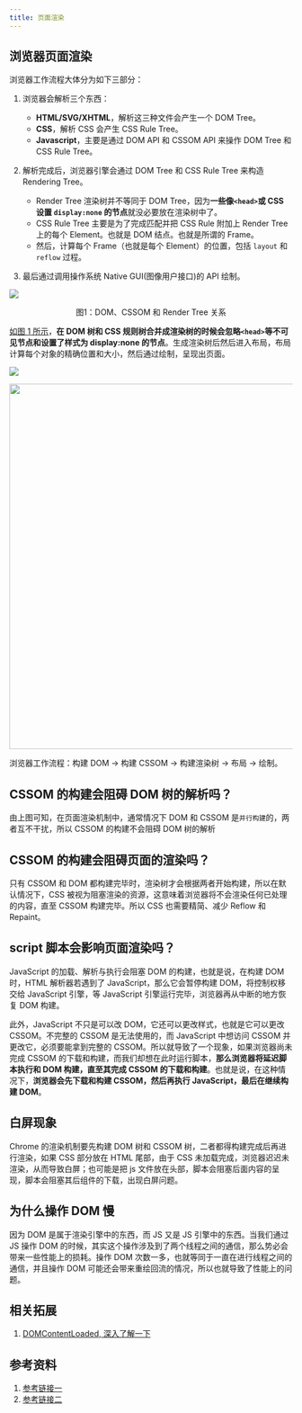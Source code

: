 ```yaml
---
title: 页面渲染
---
```


## 浏览器页面渲染

浏览器工作流程大体分为如下三部分：

1. 浏览器会解析三个东西：

   - **HTML/SVG/XHTML**，解析这三种文件会产生一个 DOM Tree。
   - **CSS**，解析 CSS 会产生 CSS Rule Tree。
   - **Javascript**，主要是通过 DOM API 和 CSSOM API 来操作 DOM Tree 和 CSS Rule Tree。

2. 解析完成后，浏览器引擎会通过 DOM Tree 和 CSS Rule Tree 来构造 Rendering Tree。

   - Render Tree 渲染树并不等同于 DOM Tree，因为**一些像`<head>`或 CSS 设置 `display:none` 的节点**就没必要放在渲染树中了。
   - CSS Rule Tree 主要是为了完成匹配并把 CSS Rule 附加上 Render Tree 上的每个 Element。也就是 DOM 结点。也就是所谓的 Frame。
   - 然后，计算每个 Frame（也就是每个 Element）的位置，包括 `layout` 和 `reflow` 过程。

3. 最后通过调用操作系统 Native GUI(图像用户接口)的 API 绘制。

![](https://cosmos-x.oss-cn-hangzhou.aliyuncs.com/kBpnEt.png)

<p align="center">图1：DOM、CSSOM 和 Render Tree 关系</p>

[如图 1 所示](https://developers.google.com/web/fundamentals/performance/critical-rendering-path/render-tree-construction?hl=zh-cn)，**在 DOM 树和 CSS 规则树合并成渲染树的时候会忽略`<head>`等不可见节点和设置了样式为 display:none 的节点**。生成渲染树后然后进入布局，布局计算每个对象的精确位置和大小，然后通过绘制，呈现出页面。

![](https://cosmos-x.oss-cn-hangzhou.aliyuncs.com/yw9qb5brpt.png)

<img src="https://cosmos-x.oss-cn-hangzhou.aliyuncs.com/s6T92W.png" width="650"/>

浏览器工作流程：构建 DOM -> 构建 CSSOM -> 构建渲染树 -> 布局 -> 绘制。

## CSSOM 的构建会阻碍 DOM 树的解析吗？

由上图可知，在页面渲染机制中，通常情况下 DOM 和 CSSOM 是`并行构建`的，两者互不干扰，所以 CSSOM 的构建不会阻碍 DOM 树的解析

## CSSOM 的构建会阻碍页面的渲染吗？

只有 CSSOM 和 DOM 都构建完毕时，渲染树才会根据两者开始构建，所以在默认情况下，CSS 被视为阻塞渲染的资源，这意味着浏览器将不会渲染任何已处理的内容，直至 CSSOM 构建完毕。所以 CSS 也需要精简、减少 Reflow 和 Repaint。

## script 脚本会影响页面渲染吗？

JavaScript 的加载、解析与执行会阻塞 DOM 的构建，也就是说，在构建 DOM 时，HTML 解析器若遇到了 JavaScript，那么它会暂停构建 DOM，将控制权移交给 JavaScript 引擎，等 JavaScript 引擎运行完毕，浏览器再从中断的地方恢复 DOM 构建。

此外，JavaScript 不只是可以改 DOM，它还可以更改样式，也就是它可以更改 CSSOM。不完整的 CSSOM 是无法使用的，而 JavaScript 中想访问 CSSOM 并更改它，必须要能拿到完整的 CSSOM。所以就导致了一个现象，如果浏览器尚未完成 CSSOM 的下载和构建，而我们却想在此时运行脚本，**那么浏览器将延迟脚本执行和 DOM 构建，直至其完成 CSSOM 的下载和构建**。也就是说，在这种情况下，**浏览器会先下载和构建 CSSOM，然后再执行 JavaScript，最后在继续构建 DOM**。

## 白屏现象

Chrome 的渲染机制要先构建 DOM 树和 CSSOM 树，二者都得构建完成后再进行渲染，如果 CSS 部分放在 HTML 尾部，由于 CSS 未加载完成，浏览器迟迟未渲染，从而导致白屏；也可能是把 js 文件放在头部，脚本会阻塞后面内容的呈现，脚本会阻塞其后组件的下载，出现白屏问题。

## 为什么操作 DOM 慢

因为 DOM 是属于渲染引擎中的东西，而 JS 又是 JS 引擎中的东西。当我们通过 JS 操作 DOM 的时候，其实这个操作涉及到了两个线程之间的通信，那么势必会带来一些性能上的损耗。操作 DOM 次数一多，也就等同于一直在进行线程之间的通信，并且操作 DOM 可能还会带来重绘回流的情况，所以也就导致了性能上的问题。

## 相关拓展

1. [DOMContentLoaded, 深入了解一下](https://thinkbucket.github.io/docsite/docs/web/6.browser-rendering/DOMContentLoaded)

## 参考资料

1. [参考链接一](https://juejin.im/post/5b88ddca6fb9a019c7717096#heading-4)
1. [参考链接二](https://developers.google.com/web/fundamentals/performance/critical-rendering-path/render-blocking-css?hl=zh-cn)
